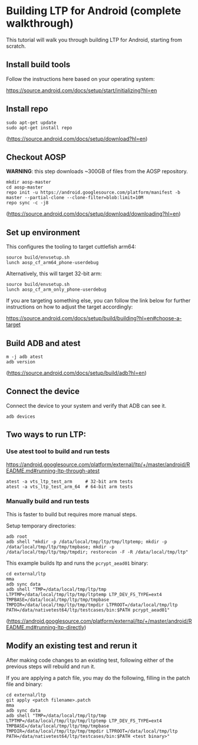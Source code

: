 Building LTP for Android (complete walkthrough)
===============================================
This tutorial will walk you through building LTP for Android, starting from scratch.

Install build tools
-------------------
Follow the instructions here based on your operating system:

https://source.android.com/docs/setup/start/initializing?hl=en

Install repo
------------
```
sudo apt-get update
sudo apt-get install repo
```
(https://source.android.com/docs/setup/download?hl=en)

Checkout AOSP
-------------
**WARNING**: this step downloads ~300GB of files from the AOSP repository.

```
mkdir aosp-master
cd aosp-master
repo init -u https://android.googlesource.com/platform/manifest -b master --partial-clone --clone-filter=blob:limit=10M
repo sync -c -j8
```
(https://source.android.com/docs/setup/download/downloading?hl=en)

Set up environment
------------------
This configures the tooling to target cuttlefish arm64:
```
source build/envsetup.sh
lunch aosp_cf_arm64_phone-userdebug
```
Alternatively, this will target 32-bit arm:
```
source build/envsetup.sh
lunch aosp_cf_arm_only_phone-userdebug
```
If you are targeting something else, you can follow the link below for further instructions on how to adjust the target accordingly:

https://source.android.com/docs/setup/build/building?hl=en#choose-a-target

Build ADB and atest
-------------------
```
m -j adb atest
adb version
```
(https://source.android.com/docs/setup/build/adb?hl=en)

Connect the device
------------------
Connect the device to your system and verify that ADB can see it.
```
adb devices
```

Two ways to run LTP:
--------------------
### Use atest tool to build and run tests
https://android.googlesource.com/platform/external/ltp/+/master/android/README.md#running-ltp-through-atest
```
atest -a vts_ltp_test_arm     # 32-bit arm tests
atest -a vts_ltp_test_arm_64  # 64-bit arm tests
```

### Manually build and run tests
This is faster to build but requires more manual steps.

Setup temporary directories:
```
adb root
adb shell "mkdir -p /data/local/tmp/ltp/tmp/ltptemp; mkdir -p /data/local/tmp/ltp/tmp/tmpbase; mkdir -p /data/local/tmp/ltp/tmp/tmpdir; restorecon -F -R /data/local/tmp/ltp"
```

This example builds ltp and runs the `pcrypt_aead01` binary:
```
cd external/ltp
mma
adb sync data
adb shell "TMP=/data/local/tmp/ltp/tmp LTPTMP=/data/local/tmp/ltp/tmp/ltptemp LTP_DEV_FS_TYPE=ext4 TMPBASE=/data/local/tmp/ltp/tmp/tmpbase TMPDIR=/data/local/tmp/ltp/tmp/tmpdir LTPROOT=/data/local/tmp/ltp PATH=/data/nativetest64/ltp/testcases/bin:$PATH pcrypt_aead01"
```
(https://android.googlesource.com/platform/external/ltp/+/master/android/README.md#running-ltp-directly)

Modify an existing test and rerun it
------------------------------------
After making code changes to an existing test, following either of the previous steps will rebuild and run it.

If you are applying a patch file, you may do the following, filling in the patch file and binary:
```
cd external/ltp
git apply <patch filename>.patch
mma
adb sync data
adb shell "TMP=/data/local/tmp/ltp/tmp LTPTMP=/data/local/tmp/ltp/tmp/ltptemp LTP_DEV_FS_TYPE=ext4 TMPBASE=/data/local/tmp/ltp/tmp/tmpbase TMPDIR=/data/local/tmp/ltp/tmp/tmpdir LTPROOT=/data/local/tmp/ltp PATH=/data/nativetest64/ltp/testcases/bin:$PATH <test binary>"
```
